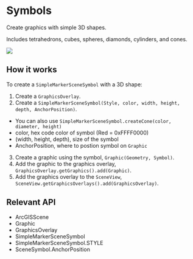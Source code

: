 # Symbols

Create graphics with simple 3D shapes.

Includes tetrahedrons, cubes, spheres, diamonds, cylinders, and cones.

![](Symbols3D.png)

## How it works

To create a `SimpleMarkerSceneSymbol` with a 3D shape:


  1. Create a `GraphicsOverlay`.
  2. Create a `SimpleMarkerSceneSymbol(Style, color, width, height, depth, AnchorPosition)`.
  * You can also use `SimpleMarkerSceneSymbol.createCone(color, diameter, height)`
  * color, hex code color of symbol (Red = 0xFFFF0000)
  * (width, height, depth), size of the symbol
  * AnchorPosition, where to postion symbol on `Graphic`
  3. Create a graphic using the symbol, `Graphic(Geometry, Symbol)`.
  4. Add the graphic to the graphics overlay, `GraphicsOverlay.getGraphics().add(Graphic)`.
  5. Add the graphics overlay to the `SceneView`, `SceneView.getGraphicsOverlays().add(GraphicsOverlay)`.


## Relevant API


  * ArcGISScene
  * Graphic
  * GraphicsOverlay
  * SimpleMarkerSceneSymbol
  * SimpleMarkerSceneSymbol.STYLE
  * SceneSymbol.AnchorPosition

